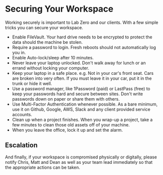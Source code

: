 # Securing Your Workspace

Working securely is important to Lab Zero and our clients. With a few simple tricks you can secure your workspace.

* Enable FileVault. Your hard drive needs to be encrypted to protect the data should the machine be stolen.
* Require a password to login. Fresh reboots should not automatically log you in.
* Enable Auto-lock/sleep after 10 minutes.
* Never leave your laptop unlocked. Don't walk away for lunch or an errand without locking your computer.
* Keep your laptop in a safe place. e.g. Not in your car's front seat. Cars are broken into very often. If you must leave it in your car, put it in the trunk or hide it well.
* Use a password manager, like 1Password (paid) or LastPass (free) to keep your passwords hard and secure between sites. Don't write passwords down on paper or share them with others. 
* Use Multi-Factor Authentication whenever possible. As a bare minimum, use it on Github, Google, AWS, Slack and any client provided service accounts.
* Clean up when a project finishes. When you wrap-up a project, take a few minutes to clean those old assets off of your machine.
* When you leave the office, lock it up and set the alarm.

## Escalation

And finally, if your workspace is compromised physically or digitally, please notify Chris, Matt and Dean as well as your team lead immediately so that the appropriate actions can be taken.




